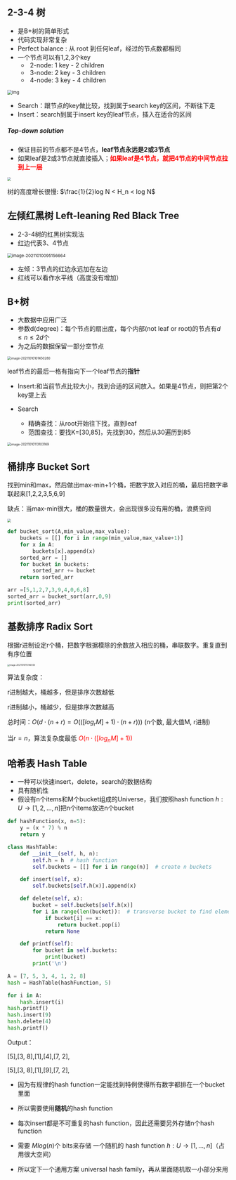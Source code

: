 ## 2-3-4 树

- 是B+树的简单形式
- 代码实现非常复杂
- Perfect balance : 从 root 到任何leaf，经过的节点数都相同
- 一个节点可以有1,2,3个key
  - ​	2-node: 1 key - 2 children
  - ​	3-node: 2 key - 3 children
  - ​	4-node: 3 key - 4 children

<img src="https://www.usna.edu/Users/cs/crabbe/SI321/current/red-black/2-4-sample.gif" alt="img" style="zoom: 67%;" />

- Search：跟节点的key做比较，找到属于search key的区间，不断往下走
- Insert：search到属于insert key的leaf节点，插入在适合的区间



##### Top-down solution

- 保证目前的节点都不是4节点，**leaf节点永远是2或3节点**
- 如果leaf是2或3节点就直接插入；**<span style='color:red'>如果leaf是4节点，就把4节点的中间节点拉到上一层</span>**

<img src="https://i.imgur.com/PNCXjDq.png" style="zoom:50%;" />



树的高度增长很慢: $\frac{1}{2}log N < H_n < log N$



## 左倾红黑树 Left-leaning Red Black Tree

- 2-3-4树的红黑树实现法
- 红边代表3、4节点

<img src="https://i.imgur.com/grVy62a.png" alt="image-20211010095156664" style="zoom:67%;" />

- 左倾：3节点的红边永远加在左边
- 红线可以看作水平线（高度没有增加）



## B+树

- 大数据中应用广泛
- 参数d(degree)：每个节点的扇出度，每个内部(not leaf or root)的节点有$d\leq n \leq 2d$个
- 为之后的数据保留一部分空节点

<img src="https://i.imgur.com/ARo3AYG.png" alt="image-20211010101450280" style="zoom:50%;" />

leaf节点的最后一格有指向下一个leaf节点的**指针**

-  Insert:和当前节点比较大小，找到合适的区间放入。如果是4节点，则把第2个key提上去

- Search
  - 精确查找：从root开始往下找，直到leaf
  - 范围查找：要找K=[30,85]，先找到30，然后从30遍历到85

<img src="https://i.imgur.com/OvKwRO7.png" alt="image-20211010113103169" style="zoom:50%;" />



## 桶排序 Bucket Sort

找到min和max，然后做出max-min+1个桶，把数字放入对应的桶，最后把数字串联起来[1,2,2,3,5,6,9]

缺点：当max-min很大，桶的数量很大，会出现很多没有用的桶，浪费空间

<img src="https://i.imgur.com/DxmireL.png" style="zoom:50%;" />

```python
def bucket_sort(A,min_value,max_value):
    buckets = [[] for i in range(min_value,max_value+1)]
    for x in A:
        buckets[x].append(x)
    sorted_arr = []
    for bucket in buckets:
        sorted_arr += bucket
    return sorted_arr

arr =[5,1,2,7,3,9,4,0,6,8]
sorted_arr = bucket_sort(arr,0,9)
print(sorted_arr)
```





## 基数排序 Radix Sort

根据r进制设定r个桶，把数字根据模除的余数放入相应的桶，串联数字。重复直到有序位置

<img src="https://i.imgur.com/V5bQxuC.png" alt="image-20211010115146559" style="zoom:33%;" />

算法复杂度：

r进制越大，桶越多，但是排序次数越低

r进制越小，桶越少，但是排序次数越高

总时间：$O(d\cdot (n+r)=O(([log_r M ]+1)\cdot (n+r)))$  (n个数, 最大值M, r进制)

当$r=n$，算法复杂度最低 <span style='color:red'>$O(n\cdot ([log_n M]+1))$</span>



## 哈希表 Hash Table

- 一种可以快速insert，delete，search的数据结构
- 具有随机性
- 假设有n个items和M个bucket组成的Universe，我们按照hash function $h:U\rightarrow [1,2,...,n]$把n个items放进n个bucket

```python
def hashFunction(x, n=5):
    y = (x * 7) % n
    return y

class HashTable:
    def __init__(self, h, n):
        self.h = h  # hash function
        self.buckets = [[] for i in range(n)]  # create n buckets

    def insert(self, x):
        self.buckets[self.h(x)].append(x)

    def delete(self, x):
        bucket = self.buckets[self.h(x)]
        for i in range(len(bucket)):  # transverse bucket to find element
            if bucket[i] == x:
                return bucket.pop(i)
            return None

    def printf(self):
        for bucket in self.buckets:
            print(bucket)
        print('\n')

A = [7, 5, 3, 4, 1, 2, 8]
hash = HashTable(hashFunction, 5)

for i in A:
    hash.insert(i)
hash.printf()
hash.insert(9)
hash.delete(4)
hash.printf()
```

Output：

[5],[3, 8],[1],[4],[7, 2],

[5],[3, 8],[1],[9],[7, 2],



- 因为有规律的hash function一定能找到特例使得所有数字都排在一个bucket里面
- 所以需要使用**随机**的hash function
- 每次insert都是不可重复的hash function，因此还需要另外存储n个hash function

- 需要 $Mlog(n)$个 bits来存储 一个随机的 hash function $h:U\rightarrow [1,\dots,n]$（占用很大空间）
- 所以定下一个通用方案 universal hash family，再从里面随机取一小部分来用